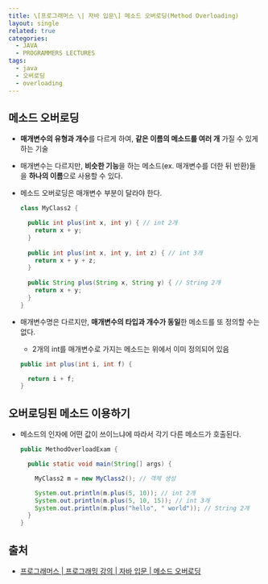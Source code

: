 ```yaml
---
title: \[프로그래머스 \| 자바 입문\] 메소드 오버로딩(Method Overloading)
layout: single
related: true
categories:
  - JAVA
  - PROGRAMMERS LECTURES
tags:
  - java
  - 오버로딩
  - overloading
---
```


## 메소드 오버로딩
- **매개변수의 유형과 개수**를 다르게 하여, **같은 이름의 메소드를 여러 개** 가질 수 있게 하는 기술
- 매개변수는 다르지만, **비슷한 기능**을 하는 메소드(ex. 매개변수를 더한 뒤 반환)들을 **하나의 이름**으로 사용할 수 있다.
- 메소드 오버로딩은 매개변수 부분이 달라야 한다.

  ```java
  class MyClass2 {
  
    public int plus(int x, int y) { // int 2개
      return x + y;
    }
    
    public int plus(int x, int y, int z) { // int 3개
      return x + y + z;
    }
    
    public String plus(String x, String y) { // String 2개
      return x + y;
    }
  }
  ```

- 매개변수명은 다르지만, **매개변수의 타입과 개수가 동일**한 메소드를 또 정의할 수는 없다.
  - 2개의 int를 매개변수로 가지는 메소드는 위에서 이미 정의되어 있음

  ```java
  public int plus(int i, int f) {
  
    return i + f;
  }
  ```

## 오버로딩된 메소드 이용하기
- 메소드의 인자에 어떤 값이 쓰이느냐에 따라서 각기 다른 메소드가 호출된다.

  ```java
  public MethodOverloadExam {

    public static void main(String[] args) {

      MyClass2 m = new MyClass2(); // 객체 생성

      System.out.println(m.plus(5, 10)); // int 2개
      System.out.println(m.plus(5, 10, 15)); // int 3개
      System.out.println(m.plus("hello", " world")); // String 2개
    }
  }
  ```

## 출처
- [프로그래머스 \| 프로그래밍 강의 \| 자바 입문 \| 메소드 오버로딩](https://programmers.co.kr/learn/courses/5/lessons/170)
